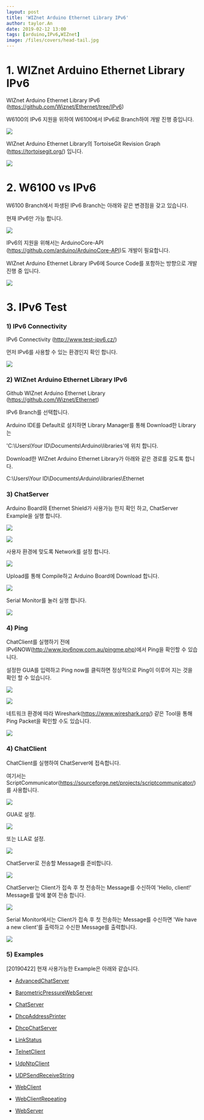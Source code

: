 ```yaml
---
layout: post
title: 'WIZnet Arduino Ethernet Library IPv6'
author: taylor.An
date: 2019-02-12 13:00
tags: [arduino,IPv6,WIZnet]
image: /files/covers/head-tail.jpg
---
```


<a id="forkme" href="https://github.com/Wiznet/Ethernet/tree/IPv6"></a>

# 1. WIZnet Arduino Ethernet Library IPv6

WIZnet Arduino Ethernet Library IPv6 (https://github.com/Wiznet/Ethernet/tree/IPv6)

W6100의 IPv6 지원을 위하여 W6100에서 IPv6로 Branch하여 개발 진행 중입니다.

![](/files/posts/2019-02-12/Wiznet-Ethernet-IPv6-2.png)

WIZnet Arduino Ethernet Library의 TortoiseGit Revision Graph (https://tortoisegit.org/) 입니다.

![](/files/posts/2019-02-12/Wiznet-Ethernet-IPv6-RevisionGraph.png)

# 2. W6100 vs IPv6

W6100 Branch에서 파생된 IPv6 Branch는 아래와 같은 변경점을 갖고 있습니다.

현재 IPv6만 가능 합니다.

![](/files/posts/2019-02-12/Wiznet-Ethernet-IPv6-W6100vsIPv6.png)

IPv6의 지원을 위해서는 ArduinoCore-API (https://github.com/arduino/ArduinoCore-API)도 개발이 필요합니다.

WIZnet Arduino Ethernet Library IPv6에 Source Code를 포함하는 방향으로 개발 진행 중 입니다.

![](/files/posts/2019-02-12/ArduinoCore-API.png)

# 3. IPv6 Test

### 1) IPv6 Connectivity

IPv6 Connectivity (http://www.test-ipv6.cz/)

먼저 IPv6를 사용할 수 있는 환경인지 확인 합니다.

![](/files/posts/2019-02-12/TestyourIPv6connectivity.png)

### 2) WIZnet Arduino Ethernet Library IPv6

Github WIZnet Arduino Ethernet Library (https://github.com/Wiznet/Ethernet)

IPv6 Branch를 선택합니다.

Arduino IDE를 Default로 설치하면 Library Manager를 통해 Download한 Library는

'C:\Users\Your ID\Documents\Arduino\libraries'에 위치 합니다.

Download한 WIZnet Arduino Ethernet Library가 아래와 같은 경로를 갖도록 합니다.

C:\Users\Your ID\Documents\Arduino\libraries\Ethernet

### 3) ChatServer

Arduino Board와 Ethernet Shield가 사용가능 한지 확인 하고, ChatServer Example을 실행 합니다.

![](/files/posts/2019-02-12/ArduinoIDE-1Open-EthernetChatServer.png)

![](/files/posts/2019-02-12/ArduinoIDE-2Ethernet-ChatServer.png)

사용자 환경에 맞도록 Network를 설정 합니다.

![](/files/posts/2019-02-12/ArduinoIDE-3Ethernet-ChatServer-GUALLA.png)

Upload를 통해 Compile하고 Arduino Board에 Download 합니다.

![](/files/posts/2019-02-12/ArduinoIDE-4Ethernet-ChatServer-Uploading2.png)

Serial Monitor를 눌러 실행 합니다.

![](/files/posts/2019-02-12/ArduinoIDESerialMonitor-1.png)

### 4) Ping

ChatClient를 실행하기 전에 IPv6NOW(http://www.ipv6now.com.au/pingme.php)에서 Ping을 확인할 수 있습니다.

설정한 GUA를 입력하고 Ping now를 클릭하면 정상적으로 Ping이 이루어 지는 것을 확인 할 수 있습니다.

![](/files/posts/2019-02-12/IPv6NOW-2-EnterHostname.png)

![](/files/posts/2019-02-12/IPv6NOW-3-done.png)

네트워크 환경에 따라 Wireshark(https://www.wireshark.org/) 같은 Tool을 통해 Ping Packet을 확인할 수도 있습니다.

![](/files/posts/2019-02-12/WIRESHARK-2-ping.png)

### 4) ChatClient

ChatClient를 실행하여 ChatServer에 접속합니다.

여기서는 ScriptCommunicator(https://sourceforge.net/projects/scriptcommunicator/)를 사용합니다.

![](/files/posts/2019-02-12/ScriptCommunicator-1.png)

GUA로 설정.

![](/files/posts/2019-02-12/ScriptCommunicator-2-sockets-GUA.png)

또는 LLA로 설정.

![](/files/posts/2019-02-12/ScriptCommunicator-2-sockets-LLA.png)

ChatServer로 전송할 Message를 준비합니다.

![](/files/posts/2019-02-12/ScriptCommunicator-3-Message.png)

ChatServer는 Client가 접속 후 첫 전송하는 Message를 수신하여 'Hello, client!' Message를 앞에 붙여 전송 합니다.

![](/files/posts/2019-02-12/ScriptCommunicator-4-SendMessageandReceiveMessage.png)

Serial Monitor에서는 Client가 접속 후 첫 전송하는 Message를 수신하면 'We have a new client'를 출력하고 수신한 Message를 출력합니다.

![](/files/posts/2019-02-12/ArduinoIDESerialMonitor-2-ReceiveMessageandSendMessage.png)


### 5) Examples

[20190422] 현재 사용가능한 Example은 아래와 같습니다.

* [AdvancedChatServer](https://github.com/Wiznet/Ethernet/wiki/AdvancedChatServer)

* [BarometricPressureWebServer](https://github.com/Wiznet/Ethernet/wiki/BarometricPressureWebServer)

* [ChatServer](https://github.com/Wiznet/Ethernet/wiki/ChatServer)

* [DhcpAddressPrinter](https://github.com/Wiznet/Ethernet/wiki/DhcpAddressPrinter)

* [DhcpChatServer](https://github.com/Wiznet/Ethernet/wiki/DhcpChatServer)

* [LinkStatus](https://github.com/Wiznet/Ethernet/wiki/LinkStatus)

* [TelnetClient](https://github.com/Wiznet/Ethernet/wiki/TelnetClient)

* [UdpNtpClient](https://github.com/Wiznet/Ethernet/wiki/UdpNtpClient)

* [UDPSendReceiveString](https://github.com/Wiznet/Ethernet/wiki/UDPSendReceiveString)

* [WebClient](https://github.com/Wiznet/Ethernet/wiki/WebClient)

* [WebClientRepeating](https://github.com/Wiznet/Ethernet/wiki/WebClientRepeating)

* [WebServer](https://github.com/Wiznet/Ethernet/wiki/WebServer)
